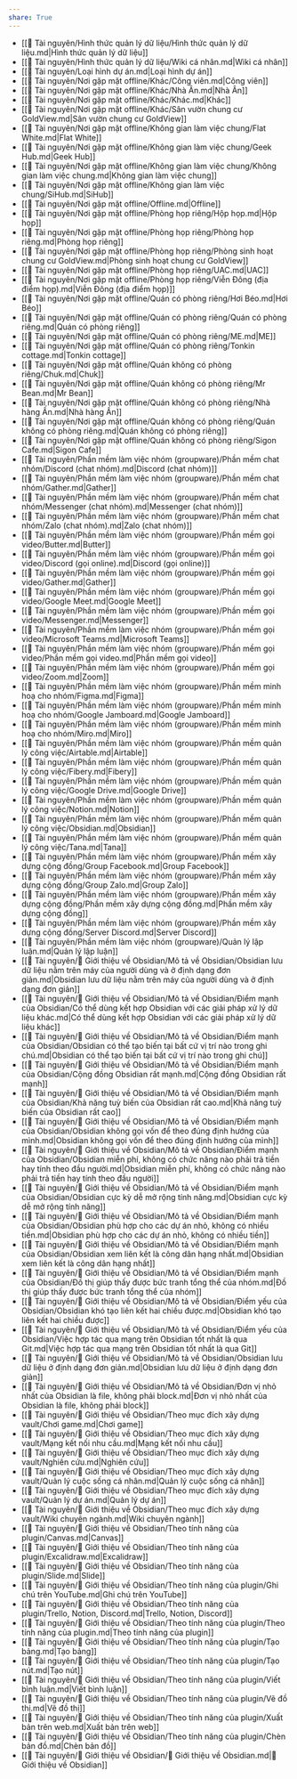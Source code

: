 ```yaml
---  
share: True  
---  
```

- [[📜 Tài nguyên/Hình thức quản lý dữ liệu/Hình thức quản lý dữ liệu.md|Hình thức quản lý dữ liệu]]  
- [[📜 Tài nguyên/Hình thức quản lý dữ liệu/Wiki cá nhân.md|Wiki cá nhân]]  
- [[📜 Tài nguyên/Loại hình dự án.md|Loại hình dự án]]  
- [[📜 Tài nguyên/Nơi gặp mặt offline/Khác/Công viên.md|Công viên]]  
- [[📜 Tài nguyên/Nơi gặp mặt offline/Khác/Nhà Ân.md|Nhà Ân]]  
- [[📜 Tài nguyên/Nơi gặp mặt offline/Khác/Khác.md|Khác]]  
- [[📜 Tài nguyên/Nơi gặp mặt offline/Khác/Sân vườn chung cư GoldView.md|Sân vườn chung cư GoldView]]  
- [[📜 Tài nguyên/Nơi gặp mặt offline/Không gian làm việc chung/Flat White.md|Flat White]]  
- [[📜 Tài nguyên/Nơi gặp mặt offline/Không gian làm việc chung/Geek Hub.md|Geek Hub]]  
- [[📜 Tài nguyên/Nơi gặp mặt offline/Không gian làm việc chung/Không gian làm việc chung.md|Không gian làm việc chung]]  
- [[📜 Tài nguyên/Nơi gặp mặt offline/Không gian làm việc chung/SiHub.md|SiHub]]  
- [[📜 Tài nguyên/Nơi gặp mặt offline/Offline.md|Offline]]  
- [[📜 Tài nguyên/Nơi gặp mặt offline/Phòng họp riêng/Hộp họp.md|Hộp họp]]  
- [[📜 Tài nguyên/Nơi gặp mặt offline/Phòng họp riêng/Phòng họp riêng.md|Phòng họp riêng]]  
- [[📜 Tài nguyên/Nơi gặp mặt offline/Phòng họp riêng/Phòng sinh hoạt chung cư GoldView.md|Phòng sinh hoạt chung cư GoldView]]  
- [[📜 Tài nguyên/Nơi gặp mặt offline/Phòng họp riêng/UAC.md|UAC]]  
- [[📜 Tài nguyên/Nơi gặp mặt offline/Phòng họp riêng/Viễn Đông (địa điểm họp).md|Viễn Đông (địa điểm họp)]]  
- [[📜 Tài nguyên/Nơi gặp mặt offline/Quán có phòng riêng/Hơi Béo.md|Hơi Béo]]  
- [[📜 Tài nguyên/Nơi gặp mặt offline/Quán có phòng riêng/Quán có phòng riêng.md|Quán có phòng riêng]]  
- [[📜 Tài nguyên/Nơi gặp mặt offline/Quán có phòng riêng/ME.md|ME]]  
- [[📜 Tài nguyên/Nơi gặp mặt offline/Quán có phòng riêng/Tonkin cottage.md|Tonkin cottage]]  
- [[📜 Tài nguyên/Nơi gặp mặt offline/Quán không có phòng riêng/Chuk.md|Chuk]]  
- [[📜 Tài nguyên/Nơi gặp mặt offline/Quán không có phòng riêng/Mr Bean.md|Mr Bean]]  
- [[📜 Tài nguyên/Nơi gặp mặt offline/Quán không có phòng riêng/Nhà hàng Ấn.md|Nhà hàng Ấn]]  
- [[📜 Tài nguyên/Nơi gặp mặt offline/Quán không có phòng riêng/Quán không có phòng riêng.md|Quán không có phòng riêng]]  
- [[📜 Tài nguyên/Nơi gặp mặt offline/Quán không có phòng riêng/Sigon Cafe.md|Sigon Cafe]]  
- [[📜 Tài nguyên/Phần mềm làm việc nhóm (groupware)/Phần mềm chat nhóm/Discord (chat nhóm).md|Discord (chat nhóm)]]  
- [[📜 Tài nguyên/Phần mềm làm việc nhóm (groupware)/Phần mềm chat nhóm/Gather.md|Gather]]  
- [[📜 Tài nguyên/Phần mềm làm việc nhóm (groupware)/Phần mềm chat nhóm/Messenger (chat nhóm).md|Messenger (chat nhóm)]]  
- [[📜 Tài nguyên/Phần mềm làm việc nhóm (groupware)/Phần mềm chat nhóm/Zalo (chat nhóm).md|Zalo (chat nhóm)]]  
- [[📜 Tài nguyên/Phần mềm làm việc nhóm (groupware)/Phần mềm gọi video/Butter.md|Butter]]  
- [[📜 Tài nguyên/Phần mềm làm việc nhóm (groupware)/Phần mềm gọi video/Discord (gọi online).md|Discord (gọi online)]]  
- [[📜 Tài nguyên/Phần mềm làm việc nhóm (groupware)/Phần mềm gọi video/Gather.md|Gather]]  
- [[📜 Tài nguyên/Phần mềm làm việc nhóm (groupware)/Phần mềm gọi video/Google Meet.md|Google Meet]]  
- [[📜 Tài nguyên/Phần mềm làm việc nhóm (groupware)/Phần mềm gọi video/Messenger.md|Messenger]]  
- [[📜 Tài nguyên/Phần mềm làm việc nhóm (groupware)/Phần mềm gọi video/Microsoft Teams.md|Microsoft Teams]]  
- [[📜 Tài nguyên/Phần mềm làm việc nhóm (groupware)/Phần mềm gọi video/Phần mềm gọi video.md|Phần mềm gọi video]]  
- [[📜 Tài nguyên/Phần mềm làm việc nhóm (groupware)/Phần mềm gọi video/Zoom.md|Zoom]]  
- [[📜 Tài nguyên/Phần mềm làm việc nhóm (groupware)/Phần mềm minh hoạ cho nhóm/Figma.md|Figma]]  
- [[📜 Tài nguyên/Phần mềm làm việc nhóm (groupware)/Phần mềm minh hoạ cho nhóm/Google Jamboard.md|Google Jamboard]]  
- [[📜 Tài nguyên/Phần mềm làm việc nhóm (groupware)/Phần mềm minh hoạ cho nhóm/Miro.md|Miro]]  
- [[📜 Tài nguyên/Phần mềm làm việc nhóm (groupware)/Phần mềm quản lý công việc/Airtable.md|Airtable]]  
- [[📜 Tài nguyên/Phần mềm làm việc nhóm (groupware)/Phần mềm quản lý công việc/Fibery.md|Fibery]]  
- [[📜 Tài nguyên/Phần mềm làm việc nhóm (groupware)/Phần mềm quản lý công việc/Google Drive.md|Google Drive]]  
- [[📜 Tài nguyên/Phần mềm làm việc nhóm (groupware)/Phần mềm quản lý công việc/Notion.md|Notion]]  
- [[📜 Tài nguyên/Phần mềm làm việc nhóm (groupware)/Phần mềm quản lý công việc/Obsidian.md|Obsidian]]  
- [[📜 Tài nguyên/Phần mềm làm việc nhóm (groupware)/Phần mềm quản lý công việc/Tana.md|Tana]]  
- [[📜 Tài nguyên/Phần mềm làm việc nhóm (groupware)/Phần mềm xây dựng cộng đồng/Group Facebook.md|Group Facebook]]  
- [[📜 Tài nguyên/Phần mềm làm việc nhóm (groupware)/Phần mềm xây dựng cộng đồng/Group Zalo.md|Group Zalo]]  
- [[📜 Tài nguyên/Phần mềm làm việc nhóm (groupware)/Phần mềm xây dựng cộng đồng/Phần mềm xây dựng cộng đồng.md|Phần mềm xây dựng cộng đồng]]  
- [[📜 Tài nguyên/Phần mềm làm việc nhóm (groupware)/Phần mềm xây dựng cộng đồng/Server Discord.md|Server Discord]]  
- [[📜 Tài nguyên/Phần mềm làm việc nhóm (groupware)/Quản lý lập luận.md|Quản lý lập luận]]  
- [[📜 Tài nguyên/💎 Giới thiệu về Obsidian/Mô tả về Obsidian/Obsidian lưu dữ liệu nằm trên máy của người dùng và ở định dạng đơn giản.md|Obsidian lưu dữ liệu nằm trên máy của người dùng và ở định dạng đơn giản]]  
- [[📜 Tài nguyên/💎 Giới thiệu về Obsidian/Mô tả về Obsidian/Điểm mạnh của Obsidian/Có thể dùng kết hợp Obsidian với các giải pháp xử lý dữ liệu khác.md|Có thể dùng kết hợp Obsidian với các giải pháp xử lý dữ liệu khác]]  
- [[📜 Tài nguyên/💎 Giới thiệu về Obsidian/Mô tả về Obsidian/Điểm mạnh của Obsidian/Obsidian có thể tạo biến tại bất cứ vị trí nào trong ghi chú.md|Obsidian có thể tạo biến tại bất cứ vị trí nào trong ghi chú]]  
- [[📜 Tài nguyên/💎 Giới thiệu về Obsidian/Mô tả về Obsidian/Điểm mạnh của Obsidian/Cộng đồng Obsidian rất mạnh.md|Cộng đồng Obsidian rất mạnh]]  
- [[📜 Tài nguyên/💎 Giới thiệu về Obsidian/Mô tả về Obsidian/Điểm mạnh của Obsidian/Khả năng tuỳ biến của Obsidian rất cao.md|Khả năng tuỳ biến của Obsidian rất cao]]  
- [[📜 Tài nguyên/💎 Giới thiệu về Obsidian/Mô tả về Obsidian/Điểm mạnh của Obsidian/Obsidian không gọi vốn để theo đúng định hướng của mình.md|Obsidian không gọi vốn để theo đúng định hướng của mình]]  
- [[📜 Tài nguyên/💎 Giới thiệu về Obsidian/Mô tả về Obsidian/Điểm mạnh của Obsidian/Obsidian miễn phí, không có chức năng nào phải trả tiền hay tính theo đầu người.md|Obsidian miễn phí, không có chức năng nào phải trả tiền hay tính theo đầu người]]  
- [[📜 Tài nguyên/💎 Giới thiệu về Obsidian/Mô tả về Obsidian/Điểm mạnh của Obsidian/Obsidian cực kỳ dễ mở rộng tính năng.md|Obsidian cực kỳ dễ mở rộng tính năng]]  
- [[📜 Tài nguyên/💎 Giới thiệu về Obsidian/Mô tả về Obsidian/Điểm mạnh của Obsidian/Obsidian phù hợp cho các dự án nhỏ, không có nhiều tiền.md|Obsidian phù hợp cho các dự án nhỏ, không có nhiều tiền]]  
- [[📜 Tài nguyên/💎 Giới thiệu về Obsidian/Mô tả về Obsidian/Điểm mạnh của Obsidian/Obsidian xem liên kết là công dân hạng nhất.md|Obsidian xem liên kết là công dân hạng nhất]]  
- [[📜 Tài nguyên/💎 Giới thiệu về Obsidian/Mô tả về Obsidian/Điểm mạnh của Obsidian/Đồ thị giúp thấy được bức tranh tổng thể của nhóm.md|Đồ thị giúp thấy được bức tranh tổng thể của nhóm]]  
- [[📜 Tài nguyên/💎 Giới thiệu về Obsidian/Mô tả về Obsidian/Điểm yếu của Obsidian/Obsidian khó tạo liên kết hai chiều được.md|Obsidian khó tạo liên kết hai chiều được]]  
- [[📜 Tài nguyên/💎 Giới thiệu về Obsidian/Mô tả về Obsidian/Điểm yếu của Obsidian/Việc hợp tác qua mạng trên Obsidian tốt nhất là qua Git.md|Việc hợp tác qua mạng trên Obsidian tốt nhất là qua Git]]  
- [[📜 Tài nguyên/💎 Giới thiệu về Obsidian/Mô tả về Obsidian/Obsidian lưu dữ liệu ở định dạng đơn giản.md|Obsidian lưu dữ liệu ở định dạng đơn giản]]  
- [[📜 Tài nguyên/💎 Giới thiệu về Obsidian/Mô tả về Obsidian/Đơn vị nhỏ nhất của Obsidian là file, không phải block.md|Đơn vị nhỏ nhất của Obsidian là file, không phải block]]  
- [[📜 Tài nguyên/💎 Giới thiệu về Obsidian/Theo mục đích xây dựng vault/Chơi game.md|Chơi game]]  
- [[📜 Tài nguyên/💎 Giới thiệu về Obsidian/Theo mục đích xây dựng vault/Mạng kết nối nhu cầu.md|Mạng kết nối nhu cầu]]  
- [[📜 Tài nguyên/💎 Giới thiệu về Obsidian/Theo mục đích xây dựng vault/Nghiên cứu.md|Nghiên cứu]]  
- [[📜 Tài nguyên/💎 Giới thiệu về Obsidian/Theo mục đích xây dựng vault/Quản lý cuộc sống cá nhân.md|Quản lý cuộc sống cá nhân]]  
- [[📜 Tài nguyên/💎 Giới thiệu về Obsidian/Theo mục đích xây dựng vault/Quản lý dự án.md|Quản lý dự án]]  
- [[📜 Tài nguyên/💎 Giới thiệu về Obsidian/Theo mục đích xây dựng vault/Wiki chuyên ngành.md|Wiki chuyên ngành]]  
- [[📜 Tài nguyên/💎 Giới thiệu về Obsidian/Theo tính năng của plugin/Canvas.md|Canvas]]  
- [[📜 Tài nguyên/💎 Giới thiệu về Obsidian/Theo tính năng của plugin/Excalidraw.md|Excalidraw]]  
- [[📜 Tài nguyên/💎 Giới thiệu về Obsidian/Theo tính năng của plugin/Slide.md|Slide]]  
- [[📜 Tài nguyên/💎 Giới thiệu về Obsidian/Theo tính năng của plugin/Ghi chú trên YouTube.md|Ghi chú trên YouTube]]  
- [[📜 Tài nguyên/💎 Giới thiệu về Obsidian/Theo tính năng của plugin/Trello, Notion, Discord.md|Trello, Notion, Discord]]  
- [[📜 Tài nguyên/💎 Giới thiệu về Obsidian/Theo tính năng của plugin/Theo tính năng của plugin.md|Theo tính năng của plugin]]  
- [[📜 Tài nguyên/💎 Giới thiệu về Obsidian/Theo tính năng của plugin/Tạo bảng.md|Tạo bảng]]  
- [[📜 Tài nguyên/💎 Giới thiệu về Obsidian/Theo tính năng của plugin/Tạo nút.md|Tạo nút]]  
- [[📜 Tài nguyên/💎 Giới thiệu về Obsidian/Theo tính năng của plugin/Viết bình luận.md|Viết bình luận]]  
- [[📜 Tài nguyên/💎 Giới thiệu về Obsidian/Theo tính năng của plugin/Vẽ đồ thị.md|Vẽ đồ thị]]  
- [[📜 Tài nguyên/💎 Giới thiệu về Obsidian/Theo tính năng của plugin/Xuất bản trên web.md|Xuất bản trên web]]  
- [[📜 Tài nguyên/💎 Giới thiệu về Obsidian/Theo tính năng của plugin/Chèn bản đồ.md|Chèn bản đồ]]  
- [[📜 Tài nguyên/💎 Giới thiệu về Obsidian/💎 Giới thiệu về Obsidian.md|💎 Giới thiệu về Obsidian]]  
